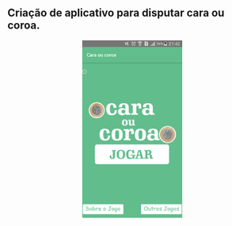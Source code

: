 ## Criação de aplicativo para disputar cara ou coroa.

<p align="center">
  <img width=40% src="./src/imgs/CAPA.png">
</p>